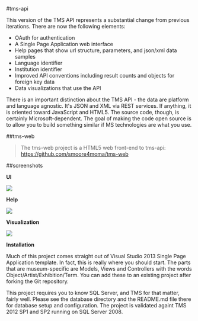 #tms-api

This version of the TMS API represents a substantial change from previous iterations.  There are now the following elements:

- OAuth for authentication
- A Single Page Application web interface
- Help pages that show url structure, parameters, and json/xml data samples
- Language identifier
- Institution identifier
- Improved API conventions including result counts and objects for foreign key data
- Data visualizations that use the API
 
There is an important distinction about the TMS API - the data are platform and language agnostic.  It's JSON and XML via REST services.  If anything, it is oriented toward JavaScript and HTML5.  The source code, though, is certainly Microsoft-dependent.  The goal of making the code open source is to allow you to build something similar if MS technologies are what you use.  

##tms-web

 >The tms-web project is a HTML5 web front-end to tms-api:  https://github.com/smoore4moma/tms-web

##screenshots

<strong>UI</strong>

<img src='https://github.com/smoore4moma/tms-api/blob/master/tms-api/Images/tms-api.jpg' />

<strong>Help</strong>

<img src='https://github.com/smoore4moma/tms-api/blob/master/tms-api/Images/tms-api-help.jpg' />

<strong>Visualization</strong>

<img src='https://github.com/smoore4moma/tms-api/blob/master/tms-api/Images/tms-api-example.jpg' />


<strong>Installation</strong>

Much of this project comes straight out of Visual Studio 2013 Single Page Application template.  In fact, this is really where you should start.  The parts that are museum-specific are Models, Views and Controllers with the words Object/Artist/Exhibition/Term.  You can add these to an existing project after forking the Git repository.

This project requires you to know SQL Server, and TMS for that matter, fairly well.  Please see the database directory and the README.md file there for database setup and configuration.  The project is validated againt TMS 2012 SP1 and SP2 running on SQL Server 2008. 
